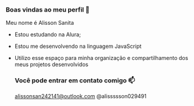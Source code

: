 ### Boas vindas ao meu perfil 📖

Meu nome é Alisson Sanita

- Estou estudando na Alura;
- Estou me desenvolvendo na linguagem JavaScript
- Utilizo esse espaço para minha organização e compartilhamento dos meus projetos desenvolvidos

  ### Você pode entrar em contato comigo 📫

  alissonsan242141@outlook.com
  @alissssson029491
  
